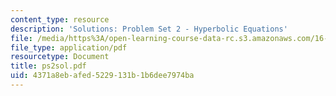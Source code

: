 ```yaml
---
content_type: resource
description: 'Solutions: Problem Set 2 - Hyperbolic Equations'
file: /media/https%3A/open-learning-course-data-rc.s3.amazonaws.com/16-920j-numerical-methods-for-partial-differential-equations-sma-5212-spring-2003/4371a8ebafed5229131b1b6dee7974ba_ps2sol.pdf
file_type: application/pdf
resourcetype: Document
title: ps2sol.pdf
uid: 4371a8eb-afed-5229-131b-1b6dee7974ba
---
```

